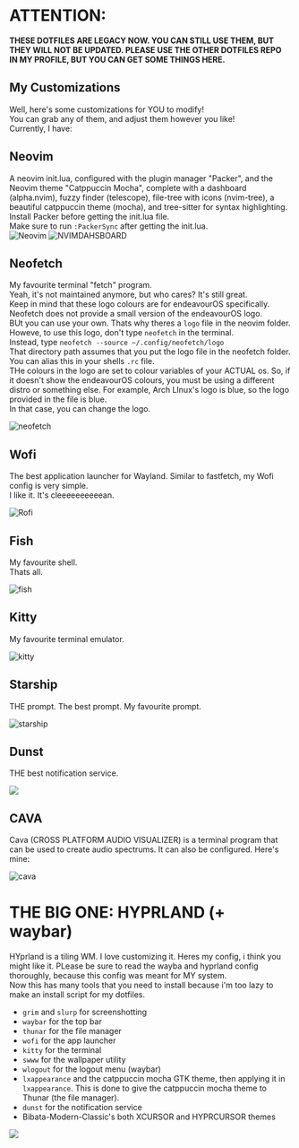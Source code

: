 # ATTENTION:
**THESE DOTFILES ARE LEGACY NOW.
YOU CAN STILL USE THEM, BUT THEY WILL NOT BE UPDATED. PLEASE USE THE OTHER DOTFILES REPO IN MY PROFILE, BUT YOU CAN GET SOME THINGS HERE.**
## My Customizations
Well, here's some customizations for YOU to modify!\
You can grab any of them, and adjust them however you like!\
Currently, I have:
## Neovim
A neovim init.lua, configured with the plugin manager "Packer", and the Neovim theme "Catppuccin Mocha", complete with a dashboard (alpha.nvim), fuzzy finder (telescope), file-tree with icons (nvim-tree), a beautiful catppuccin theme (mocha), and tree-sitter for syntax highlighting.\
Install Packer before getting the init.lua file.\
Make sure to run `:PackerSync` after getting the init.lua.\
![Neovim](screenshots/neovim.png)
![NVIMDAHSBOARD](screenshots/nvimdashboard.png)
## Neofetch
My favourite terminal "fetch" program.\
Yeah, it's not maintained anymore, but who cares? It's still great.\
Keep in mind that these logo colours are for endeavourOS specifically.\
Neofetch does not provide a small version of the endeavourOS logo.\
BUt you can use your own.
Thats why theres a `logo` file in the neovim folder.
Howeve, to use this logo, don't type `neofetch` in the terminal.\
Instead, type `neofetch --source ~/.config/neofetch/logo`\
That directory path assumes that you put the logo file in the neofetch folder.
You can alias this in your shells `.rc` file.\
THe colours in the logo are set to colour variables of your ACTUAL os.
So, if it doesn't show the endeavourOS colours, you must be using a different distro or something else.
For example, Arch LInux's logo is blue, so the logo provided in the file is blue.\
In that case, you can change the logo.

![neofetch](screenshots/neofetch2.png)
## Wofi
The best application launcher for Wayland. Similar to fastfetch, my Wofi config is very simple.\
I like it. It's cleeeeeeeeeean.

![Rofi](screenshots/wofi.png)
## Fish
My favourite shell.\
Thats all.

![fish](screenshots/fish.png)
## Kitty
My favourite terminal emulator.

![kitty](screenshots/kitty3.png)
## Starship
THE prompt. The best prompt. My favourite prompt.

![starship](screenshots/starship.png)
## Dunst
THE best notification service.

![](screenshots/dunst.png)
## CAVA
Cava (CROSS PLATFORM AUDIO VISUALIZER) is a terminal program that can be used to create audio spectrums. It can also be configured. Here's mine:

![cava](screenshots/cava2.png)
# THE BIG ONE: HYPRLAND (+ waybar)
HYprland is a tiling WM. I love customizing it. Heres my config, i think you might like it. PLease be sure to read the wayba and hyprland config thoroughly, because this config was meant for MY system.\
Now this has many tools that you need to install because i'm too lazy to make an install script for my dotfiles.
- `grim` and `slurp` for screenshotting
- `waybar` for the top bar
- `thunar` for the file manager
- `wofi` for the app launcher
- `kitty` for the terminal
- `swww` for the wallpaper utility
- `wlogout` for the logout menu (waybar)
- `lxappearance` and the catppuccin mocha GTK theme, then applying it in `lxappearance`. This is done to give the catppuccin mocha theme to Thunar (the file manager).
- `dunst` for the notification service
- Bibata-Modern-Classic's both XCURSOR and HYPRCURSOR themes

![](screenshots/hypr.png)
